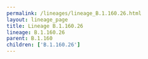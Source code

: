 ```yaml
---
permalink: /lineages/lineage_B.1.160.26.html
layout: lineage_page
title: Lineage B.1.160.26
lineage: B.1.160.26
parent: B.1.160
children: ['B.1.160.26']
---
```

